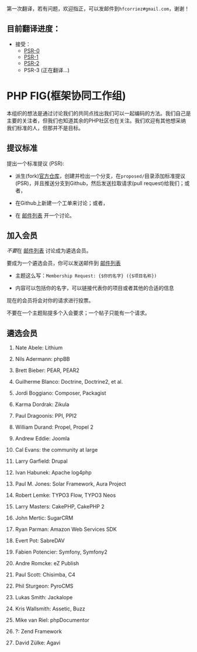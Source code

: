 第一次翻译，若有问题，欢迎指正，可以发邮件到`hfcorriez#gmail.com`，谢谢！

目前翻译进度：
------------------------------------

- 接受：
  - [PSR-0](https://github.com/hfcorriez/fig-standards/blob/zh_CN/接受/PSR-0.md)
  - [PSR-1](https://github.com/hfcorriez/fig-standards/blob/zh_CN/接受/PSR-1-basic-coding-standard.md)
  - [PSR-2](https://github.com/hfcorriez/fig-standards/blob/zh_CN/接受/PSR-2-coding-style-guide.md)
  - PSR-3 (正在翻译...)

PHP FIG(框架协同工作组)
====================================

本组织的想法是通过讨论我们的共同点找出我们可以一起编码的方法。我们自己是主要的关注者，但我们也知道其余的PHP社区也在关注。我们欢迎有其他想采纳我们标准的人，但那并不是目标。

提议标准
------------------------------------

提出一个标准提议 (PSR):

- 派生(fork)[官方仓库][]，创建并检出一个分支，在`proposed/`目录添加标准提议(PSR)，并且推送分支到Github，然后发送拉取请求(pull request)给我们；或者，

- 在Github上新建一个工单来讨论；或者，

- 在 [邮件列表][] 开一个讨论。

[邮件列表]: http://groups.google.com/group/php-fig/
[官方仓库]: https://github.com/php-fig/fig-standards


加入会员
---------------------

*不要*在 [邮件列表][] 讨论成为遴选会员。

要成为一个遴选会员，你可以发送邮件到 [邮件列表][]

- 主题这么写：`Membership Request: {$你的名字} ({$项目名称})`

- 内容可以包括你的名字，可以链接代表你的项目或者其他的合适的信息
  
现在的会员将会对你的请求进行投票。

不要在一个主题贴提多个入会要求；一个帖子只能有一个请求。


遴选会员
--------------

1. Nate Abele: Lithium

1. Nils Adermann: phpBB

1. Brett Bieber: PEAR, PEAR2
    
1. Guilherme Blanco: Doctrine, Doctrine2, et al.

1. Jordi Boggiano: Composer, Packagist

1. Karma Dordrak: Zikula

1. Paul Dragoonis: PPI, PPI2

1. William Durand: Propel, Propel 2

1. Andrew Eddie: Joomla

1. Cal Evans: the community at large

1. Larry Garfield: Drupal

1. Ivan Habunek: Apache log4php

1. Paul M. Jones: Solar Framework, Aura Project

1. Robert Lemke: TYPO3 Flow, TYPO3 Neos

1. Larry Masters: CakePHP, CakePHP 2

1. John Mertic: SugarCRM

1. Ryan Parman: Amazon Web Services SDK

1. Evert Pot: SabreDAV

1. Fabien Potencier: Symfony, Symfony2

1. Andre Romcke: eZ Publish

1. Paul Scott: Chisimba, C4

1. Phil Sturgeon: PyroCMS

1. Lukas Smith: Jackalope

1. Kris Wallsmith: Assetic, Buzz

1. Mike van Riel: phpDocumentor

1. ?: Zend Framework

1. David Zülke: Agavi
